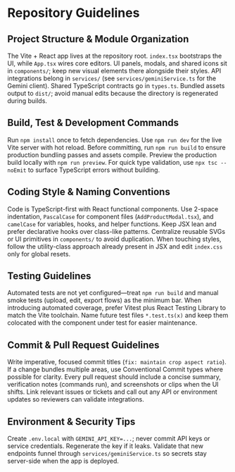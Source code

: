 # Repository Guidelines

## Project Structure & Module Organization
The Vite + React app lives at the repository root. `index.tsx` bootstraps the UI, while `App.tsx` wires core editors. UI panels, modals, and shared icons sit in `components/`; keep new visual elements there alongside their styles. API integrations belong in `services/` (see `services/geminiService.ts` for the Gemini client). Shared TypeScript contracts go in `types.ts`. Bundled assets output to `dist/`; avoid manual edits because the directory is regenerated during builds.

## Build, Test & Development Commands
Run `npm install` once to fetch dependencies. Use `npm run dev` for the live Vite server with hot reload. Before committing, run `npm run build` to ensure production bundling passes and assets compile. Preview the production build locally with `npm run preview`. For quick type validation, use `npx tsc --noEmit` to surface TypeScript errors without building.

## Coding Style & Naming Conventions
Code is TypeScript-first with React functional components. Use 2-space indentation, `PascalCase` for component files (`AddProductModal.tsx`), and `camelCase` for variables, hooks, and helper functions. Keep JSX lean and prefer declarative hooks over class-like patterns. Centralize reusable SVGs or UI primitives in `components/` to avoid duplication. When touching styles, follow the utility-class approach already present in JSX and edit `index.css` only for global resets.

## Testing Guidelines
Automated tests are not yet configured—treat `npm run build` and manual smoke tests (upload, edit, export flows) as the minimum bar. When introducing automated coverage, prefer Vitest plus React Testing Library to match the Vite toolchain. Name future test files `*.test.ts(x)` and keep them colocated with the component under test for easier maintenance.

## Commit & Pull Request Guidelines
Write imperative, focused commit titles (`fix: maintain crop aspect ratio`). If a change bundles multiple areas, use Conventional Commit types where possible for clarity. Every pull request should include a concise summary, verification notes (commands run), and screenshots or clips when the UI shifts. Link relevant issues or tickets and call out any API or environment updates so reviewers can validate integrations.

## Environment & Security Tips
Create `.env.local` with `GEMINI_API_KEY=...`; never commit API keys or service credentials. Regenerate the key if it leaks. Validate that new endpoints funnel through `services/geminiService.ts` so secrets stay server-side when the app is deployed.
